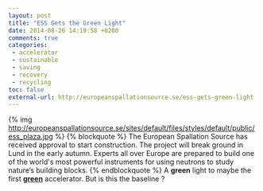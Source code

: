 ```yaml
---
layout: post
title: "ESS Gets the Green Light"
date: 2014-08-26 14:19:58 +0200
comments: true
categories: 
 - accelerator
 - sustainable
 - saving
 - recovery
 - recycling
toc: false
external-url: http://europeanspallationsource.se/ess-gets-green-light
---
```

{% img http://europeanspallationsource.se/sites/default/files/styles/default/public/ess_plaza.jpg %}
{% blockquote %}
The European Spallation Source has received approval to start construction. The project will break ground in Lund in the early autumn. Experts all over Europe are prepared to build one of the world's most powerful instruments for using neutrons to study nature’s building blocks.
{% endblockquote %}
A **green** light to maybe the first [**green**](http://europeanspallationsource.se/ess-energy-concept) accelerator. But is this the baseline ?

